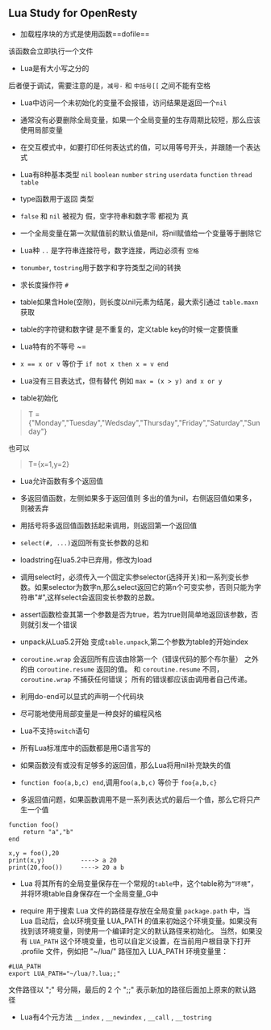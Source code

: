 ## Lua Study for OpenResty

- 加载程序块的方式是使用函数==dofile==

该函数会立即执行一个文件

- Lua是有大小写之分的


后者便于调试，需要注意的是，```减号-``` 和 ```中括号[[``` 之间不能有空格

- Lua中访问一个未初始化的变量不会报错，访问结果是返回一个```nil```

- 通常没有必要删除全局变量，如果一个全局变量的生存周期比较短，那么应该使用局部变量

- 在交互模式中，如要打印任何表达式的值，可以用等号开头，并跟随一个表达式

- Lua有8种基本类型 ```nil``` ```boolean``` ```number``` ```string``` ```userdata``` ```function``` ```thread``` ```table```

- type函数用于返回 类型

- ```false``` 和 ```nil``` 被视为 假，空字符串和数字零 都视为 真

- 一个全局变量在第一次赋值前的默认值是nil，将nil赋值给一个变量等于删除它

- Lua种 ```..``` 是字符串连接符号，数字连接，两边必须有 ```空格```

- ```tonumber```, ```tostring```用于数字和字符类型之间的转换

- 求长度操作符 ```#```

- table如果含Hole(空隙)，则长度以nil元素为结尾，最大索引通过 ```table.maxn``` 获取

- table的字符键和数字键 是不重复的，定义table key的时候一定要慎重

- Lua特有的不等号 ~=

- ```x == x or v``` 等价于 ```if not x then x = v end```

- Lua没有三目表达式，但有替代 例如 ```max = (x > y) and x or y```

- table初始化

> T = {"Monday","Tuesday","Wedsday","Thursday","Friday","Saturday","Sunday"}

也可以 

> T={x=1,y=2}

- Lua允许函数有多个返回值

- 多返回值函数，左侧如果多于返回值则 多出的值为nil，右侧返回值如果多，则被丢弃

- 用括号将多返回值函数括起来调用，则返回第一个返回值

- ```select(#, ...)```返回所有变长参数的总和

- loadstring在lua5.2中已弃用，修改为load

- 调用select时，必须传入一个固定实参selector(选择开关)和一系列变长参数。如果selector为数字n,那么select返回它的第n个可变实参，否则只能为字符串"#",这样select会返回变长参数的总数。

- assert函数检查其第一个参数是否为true，若为true则简单地返回该参数，否则就引发一个错误

- unpack从Lua5.2开始 变成```table.unpack```,第二个参数为table的开始index

- ```coroutine.wrap``` 会返回所有应该由除第一个（错误代码的那个布尔量） 之外的由 ```coroutine.resume``` 返回的值。 和 ```coroutine.resume``` 不同， ```coroutine.wrap``` 不捕获任何错误； 所有的错误都应该由调用者自己传递。

- 利用do-end可以显式的声明一个代码块

- 尽可能地使用局部变量是一种良好的编程风格

- Lua不支持``switch``语句

- 所有Lua标准库中的函数都是用C语言写的

- 如果函数没有或没有足够多的返回值，那么Lua将用nil补充缺失的值

- ```function foo(a,b,c) end```,调用`foo(a,b,c)` 等价于 `foo{a,b,c}`
- 多返回值问题，如果函数调用不是一系列表达式的最后一个值，那么它将只产生一个值

```
function foo()
    return "a","b"    
end

x,y = foo(),20
print(x,y)          ----> a 20
print(20,foo())     ----> 20 a b
```

- Lua 将其所有的全局变量保存在一个常规的`table`中，这个table称为`“环境”`，并将环境table自身保存在一个全局变量_G中

- require 用于搜索 Lua 文件的路径是存放在全局变量 `package.path` 中，当 Lua 启动后，会以环境变量 LUA_PATH 的值来初始这个环境变量。如果没有找到该环境变量，则使用一个编译时定义的默认路径来初始化。
当然，如果没有 `LUA_PATH` 这个环境变量，也可以自定义设置，在当前用户根目录下打开 .profile 文件，例如把 "~/lua/" 路径加入 LUA_PATH 环境变量里：
```
#LUA_PATH
export LUA_PATH="~/lua/?.lua;;"
```
文件路径以 ";" 号分隔，最后的 2 个 ";;" 表示新加的路径后面加上原来的默认路径

- Lua有4个元方法 `__index` , `__newindex` , `__call` , `__tostring`
